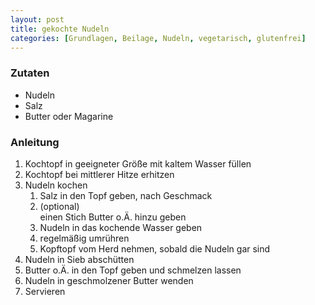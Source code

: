 ```yaml
---
layout: post
title: gekochte Nudeln
categories: [Grundlagen, Beilage, Nudeln, vegetarisch, glutenfrei]
---
```


### Zutaten

- Nudeln
- Salz
- Butter oder Magarine

### Anleitung

1. Kochtopf in geeigneter Größe mit kaltem Wasser füllen
2. Kochtopf bei mittlerer Hitze erhitzen
6. Nudeln kochen 
    1. Salz in den Topf geben, nach Geschmack
    2. (optional)   
        einen Stich Butter o.Ä. hinzu geben 
    3. Nudeln in das kochende Wasser geben
    4. regelmäßig umrühren
    5. Kopftopf vom Herd nehmen, sobald die Nudeln gar sind
7. Nudeln in Sieb abschütten
8. Butter o.Ä. in den Topf geben und schmelzen lassen 
9. Nudeln in geschmolzener Butter wenden
10. Servieren
